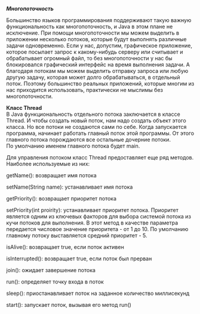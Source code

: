 ***Многопоточность***

Большинство языков программирования поддерживают такую важную функциональность как многопоточность, и Java в этом плане не исключение. При помощи многопоточности мы можем выделить в приложении несколько потоков, которые будут выполнять различные задачи одновременно. Если у нас, допустим, графическое приложение, которое посылает запрос к какому-нибудь серверу или считывает и обрабатывает огромный файл, то без многопоточности у нас бы блокировался графический интерфейс на время выполнения задачи. А благодаря потокам мы можем выделить отправку запроса или любую другую задачу, которая может долго обрабатываться, в отдельный поток. Поэтому большинство реальных приложений, которые многим из нас приходится использовать, практически не мыслимы без многопоточности.

**Класс Thread**   
В Java функциональность отдельного потока заключается в классе Thread. И чтобы создать новый поток, нам надо создать объект этого класса. Но все потоки не создаются сами по себе. Когда запускается программа, начинает работать главный поток этой программы. От этого главного потока порождаются все остальные дочерние потоки.  
По умолчанию именем главного потока будет main.  

Для управления потоком класс Thread предоставляет еще ряд методов. Наиболее используемые из них:
  
getName(): возвращает имя потока  

setName(String name): устанавливает имя потока  

getPriority(): возвращает приоритет потока  

setPriority(int proirity): устанавливает приоритет потока. Приоритет является одним из ключевых факторов для выбора системой потока из кучи потоков для выполнения. В этот метод в качестве параметра передается числовое значение приоритета - от 1 до 10. По умолчанию главному потоку выставляется средний приоритет - 5.
  
isAlive(): возвращает true, если поток активен  

isInterrupted(): возвращает true, если поток был прерван  

join(): ожидает завершение потока  

run(): определяет точку входа в поток  

sleep(): приостанавливает поток на заданное количество миллисекунд  

start(): запускает поток, вызывая его метод run()  